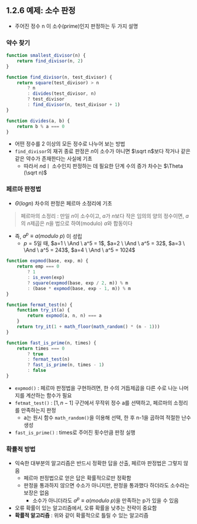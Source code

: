 ## 1.2.6 예제: 소수 판정

- 주어진 정수 n 이 소수(prime)인지 판정하는 두 가지 설명

### 약수 찾기

```js
function smallest_divisor(n) {
	return find_divisor(n, 2)
}

function find_divisor(n, test_divisor) {
	return square(test_divisor) > n
		? n
		: divides(test_divisor, n)
		? test_divisor
		: find_divisor(n, test_divisor + 1)
}

function divides(a, b) {
	return b % a === 0
}
```

- 어떤 정수를 2 이상의 모든 정수로 나누어 보는 방법
- `find_divisor`의 재귀 종료 판정은 $n$이 소수가 아니면 $\sqrt n$보다 작거나 같은 같은 약수가 존재한다는 사실에 기초
	- 따라서 $n$dㅣ 소수인지 판정하는 데 필요한 단계 수의 증가 차수는 $\Theta (\sqrt n)$

### 페르마 판정법

- $\Theta (log n)$ 차수의 판정은 페르마 소정리에 기초

> 페르마의 소정리 : 만일 $n$이 소수이고, $a$가 $n$보다 작은 임의의 양의 정수이면, $a$의 $n$제곱은 $n$을 법으로 하여(modulo) $a$와 합동이다

- 즉, $a^p \equiv a (modulo \ p)$ 이 성립
	- $p=5$일 때, $a=1 \ \And \ a^5 = 1$, $a=2 \ \And \ a^5 = 32$, $a=3 \ \And \ a^5 = 243$, $a=4 \ \And \ a^5 = 1024$

```js
function expmod(base, exp, m) {
	return emp === 0
		? 1
		: is_even(exp)
		? square(expmod(base, exp / 2, m)) % m
		: (base * expmod(base, exp - 1, m)) % m
}

function fermat_test(n) {
	function try_it(a) {
		return expmod(a, n, n) === a
	}
	return try_it(1 + math_floor(math_random() * (n - 1)))
}

function fast_is_prime(n, times) {
	return times === 0
		? true
		: fermat_test(n)
		? fast_is_prime(n, times - 1)
		: false
}
```

- `expmod()` : 페르마 판정법을 구현하려면, 한 수의 거듭제곱을 다른 수로 나눈 나머지를 계산하는 함수가 필요
- `fetmat_test()` : $[1,n-1]$ 구간에서 무작위 정수 a를 선택하고, 페르마의 소정리를 만족하는지 판정
	- a는 원시 함수 `math_random()`을 이용해 선택, 한 후 n-1을 곱하여 적절한 난수 생성
- `fast_is_prime()` : times로 주어진 횟수만큼 판정 실행

### 확률적 방법

- 익숙한 대부분의 알고리즘은 반드시 정확한 답을 산출, 페르마 판정법은 그렇지 않음 
	- 페르마 판정법으로 얻은 답은 확률적으로만 정확함
	- 판정을 통과하지 않으면 수소가 아니지만, 판정을 통과했다 하더라도 소수라는 보장은 없음
		- 소수가 아니더라도 $a^p \equiv a (modulo \ p)$을 만족하는 p가 있을 수 있음
- 오류 확률이 있는 알고리즘에서, 오류 확률을 낮추는 전략이 중요함
- **확률적 알고리즘** : 위와 같이 확률적으로 틀릴 수 있는 알고리즘
